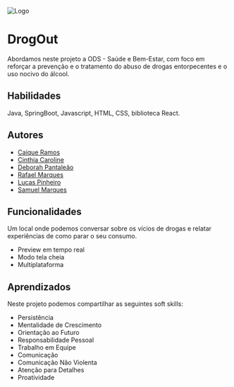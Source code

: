
![Logo](https://cdn.discordapp.com/attachments/1087794407052419205/1124311639454404650/logo_1.png)
# DrogOut

Abordamos neste projeto a ODS - Saúde e Bem-Estar, com foco em reforçar a prevenção e o tratamento do abuso de drogas entorpecentes e o uso nocivo do álcool.
##  Habilidades
Java, SpringBoot, Javascript, HTML, CSS, biblioteca React.
## Autores
- [Caique Ramos](https://github.com/caique0299)
- [Cinthia Caroline](https://github.com/cinthia40)
- [Deborah Pantaleão](https://github.com/spLusca)
- [Rafael Marques](https://github.com/dysrrafaa)
- [Lucas Pinheiro](https://github.com/spLusca)
- [Samuel Marques](https://github.com/Samuel123n)

## Funcionalidades

Um local onde podemos conversar sobre os vícios de drogas e relatar experiências de como parar o seu consumo.

- Preview em tempo real
- Modo tela cheia
- Multiplataforma

## Aprendizados

Neste projeto podemos compartilhar as seguintes  soft skills: 
-	Persistência
-	Mentalidade de Crescimento
-	Orientação ao Futuro
-	Responsabilidade Pessoal
-	Trabalho em Equipe
-	Comunicação
-	Comunicação Não Violenta
-	Atenção para Detalhes
-	Proatividade
